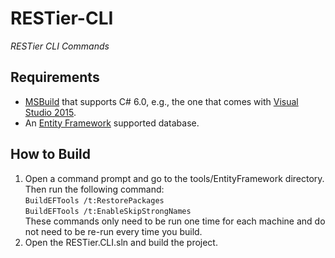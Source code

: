 # RESTier-CLI
*RESTier CLI Commands*

## Requirements
- [MSBuild](https://msdn.microsoft.com/en-us/library/dd393573.aspx) that supports C# 6.0, e.g., the one that comes with [Visual Studio 2015](https://www.visualstudio.com/en-us/products/vs-2015-product-editions.aspx).
- An [Entity Framework](http://www.asp.net/entity-framework) supported database.

## How to Build
1. Open a command prompt and go to the tools/EntityFramework directory. Then run the following command:  
        `BuildEFTools /t:RestorePackages`  
        `BuildEFTools /t:EnableSkipStrongNames`  
   These commands only need to be run one time for each machine and do not need to be re-run every time you build.  
2. Open the RESTier.CLI.sln and build the project.
